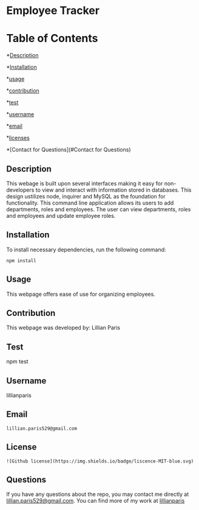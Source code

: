 # Employee Tracker

# Table of Contents 

*[Description](#description) 

*[Installation](#Installation) 

*[usage](#usage) 

*[contribution](#contribution) 

*[test](#test) 

*[username](#username) 

 *[email](#email) 

*[licenses](#licenses) 

*[Contact for Questions](#Contact for Questions) 


## Description
This webage is built upon several interfaces making it easy for non-developers to view and interact with information stored in databases. This design ustilizes node, inquirer and MySQL as the foundation for functionality. This command line application allows its users to add departments, roles and employees. The user can view departments, roles and employees and update employee roles. 


## Installation
To install necessary dependencies, run the following command:

```
npm install
```

## Usage
This webpage offers ease of use for organizing employees.

## Contribution
This webpage was developed by: Lillian Paris

    
## Test
npm test
    
## Username
lillianparis
    
## Email
    lillian.paris529@gmail.com
    
## License
    ![Github license](https://img.shields.io/badge/liscence-MIT-blue.svg)

## Questions

If you have any questions about the repo, you may contact me directly at lillian.paris529@gmail.com. You can find more of my work at [lillianparis](https://github.com/lillianparis)